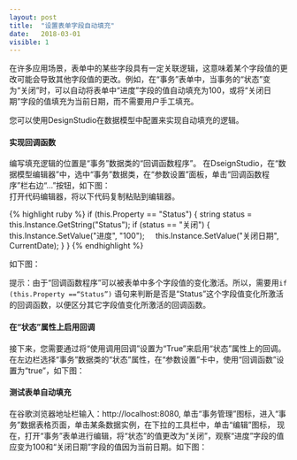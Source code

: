 ```yaml
---
layout: post
title:  "设置表单字段自动填充"
date:   2018-03-01
visible: 1
---
```


在许多应用场景，表单中的某些字段具有一定关联逻辑，这意味着某个字段值的更改可能会导致其他字段值的更改。例如，在“事务”表单中，当事务的“状态”变为“关闭”时，可以自动将表单中“进度”字段的值自动填充为100，或将“关闭日期”字段的值填充为当前日期，而不需要用户手工填充。

您可以使用DesignStudio在数据模型中配置来实现自动填充的逻辑。

#### 实现回调函数

编写填充逻辑的位置是“事务”数据类的“回调函数程序”。
在DseignStudio，在“数据模型编辑器”中，选中“事务”数据类，在“参数设置”面板，单击“回调函数程序”栏右边“...”按钮，如下图：
<img src="{{'/assets/img/2018-2-29-设置表单字段自动填充1.png' | prepend: site.baseurl }}" alt=""><br>
打开代码编辑器，将以下代码复制粘贴到编辑器。

{% highlight ruby %}
if (this.Property == "Status")
{
  string status = this.Instance.GetString("Status");
  if (status == "关闭")
  {
      this.Instance.SetValue("进度", "100");
      this.Instance.SetValue("关闭日期", CurrentDate);
  }
}
{% endhighlight %}

如下图：
<img src="{{'/assets/img/2018-2-29-设置表单字段自动填充2.png' | prepend: site.baseurl }}" alt=""><br>

提示：由于“回调函数程序”可以被表单中多个字段值的变化激活。所以，需要用<code>if (this.Property ==“Status”)</code> 语句来判断是否是“Status”这个字段值变化所激活的回调函数，以便区分其它字段值变化所激活的回调函数。

#### 在“状态”属性上启用回调

接下来，您需要通过将“使用调用回调”设置为“True”来启用“状态”属性上的回调。
在左边栏选择“事务”数据类的“状态”属性，在“参数设置”卡中，使用“回调函数”设置为“true”，如下图：
<img src="{{'/assets/img/2018-2-29-设置表单字段自动填充3.png' | prepend: site.baseurl }}" alt=""><br>

#### 测试表单自动填充
在谷歌浏览器地址栏输入：http://localhost:8080, 单击“事务管理”图标，进入“事务”数据表格页面，单击某条数据实例，在下拉的工具栏中，单击“编辑”图标，
现在，打开“事务”表单进行编辑，将“状态”的值更改为“关闭”，观察“进度”字段的值应变为100和“关闭日期”字段的值因为当前日期。如下图：
<img src="{{'/assets/img/2018-2-28-设置表单初始值4A.png' | prepend: site.baseurl }}" alt=""><br>
